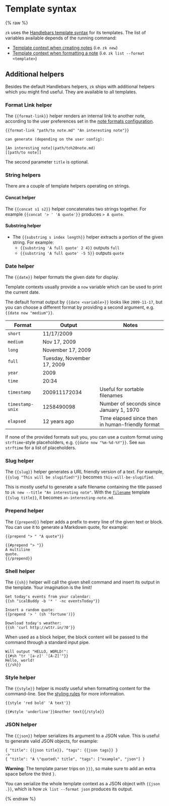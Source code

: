 # Template syntax
{% raw %}

`zk` uses the [Handlebars template syntax](https://handlebarsjs.com/guide) for its templates. The list of variables available depends of the running command:

* [Template context when creating notes](template-creation.md) (i.e. `zk new`)
* [Template context when formatting a note](template-format.md) (i.e. `zk list --format <template>`)

## Additional helpers

Besides the default Handlebars helpers, `zk` ships with additional helpers which you might find useful. They are available to all templates.

### Format Link helper

The `{{format-link}}` helper renders an internal link to another note, according to the user preferences set in the [note formats configuration](note-format.md).

```
{{format-link "path/to note.md" "An interesting note"}}

can generate (depending on the user config):

[An interesting note](path/to%20note.md)
[[path/to note]]
```

The second parameter `title` is optional.

### String helpers

There are a couple of template helpers operating on strings.

#### Concat helper

The `{{concat s1 s2}}` helper concatenates two strings together. For example `{{concat '> ' 'A quote'}}` produces `> A quote`.

#### Substring helper

* The `{{substring s index length}}` helper extracts a portion of the given string. For example:
    * `{{substring 'A full quote' 2 4}}` outputs `full`
    * `{{substring 'A full quote' -5 5}}` outputs `quote`

### Date helper

The `{{date}}` helper formats the given date for display.

Template contexts usually provide a `now` variable which can be used to print the current date.

The default format output by `{{date <variable>}}` looks like `2009-11-17`, but you can choose a different format by providing a second argument, e.g. `{{date now "medium"}}`.

| Format           | Output                     | Notes                                            |
|------------------|----------------------------|--------------------------------------------------|
| `short`          | 11/17/2009                 |                                                  |
| `medium`         | Nov 17, 2009               |                                                  |
| `long`           | November 17, 2009          |                                                  |
| `full`           | Tuesday, November 17, 2009 |                                                  |
| `year`           | 2009                       |                                                  |
| `time`           | 20:34                      |                                                  |
| `timestamp`      | 200911172034               | Useful for sortable filenames                    |
| `timestamp-unix` | 1258490098                 | Number of seconds since January 1, 1970          |
| `elapsed`        | 12 years ago               | Time elapsed since then in human-friendly format |

If none of the provided formats suit you, you can use a custom format using `strftime`-style placeholders, e.g. `{{date now "%m-%d-%Y"}}`. See `man strftime` for a list of placeholders.

### Slug helper

The `{{slug}}` helper generates a URL friendly version of a text. For example, `{{slug "This will be slugified!"}}` becomes `this-will-be-slugified`.

This is mostly useful to generate a safe filename containing the title passed to `zk new --title "An interesting note"`. With the [`filename`](config-note.md) template `{{slug title}}`, it becomes `an-interesting-note.md`.

### Prepend helper

The `{{prepend}}` helper adds a prefix to every line of the given text or block. You can use it to generate a Markdown quote, for example:

```
{{prepend "> " "A quote"}}

{{#prepend "> "}}
A multiline
quote.
{{/prepend}}
```

### Shell helper

The `{{sh}}` helper will call the given shell command and insert its output in the template. Your imagination is the limit!

```
Get today's events from your calendar:
{{sh "icalBuddy -b '* ' -nc eventsToday"}}

Insert a random quote:
{{prepend '> ' (sh 'fortune')}}

Download today's weather:
{{sh 'curl http://wttr.in/?0'}}
```

When used as a block helper, the block content will be passed to the command through a standard input pipe.

```
Will output "HELLO, WORLD!":
{{#sh "tr '[a-z]' '[A-Z]'"}}
Hello, world!
{{/sh}}
```

### Style helper

The `{{style}}` helper is mostly useful when formatting content for the command-line. See the [styling rules](style.md) for more information.

```
{{style 'red bold' 'A text'}}

{{#style 'underline'}}Another text{{/style}}
```

### JSON helper

The `{{json}}` helper serializes its argument to a JSON value. This is useful to generate valid JSON objects, for example:

```
{ "title": {{json title}}, "tags": {{json tags}} }
->
{ "title": "A \"quoted\" title", "tags": ["example", "json"] }
```

**Warning**: The template parser trips on `}}}`, so make sure to add an extra space before the third `}`.

You can serialize the whole template context as a JSON object with `{{json .}}`, which is how `zk list --format json` produces its output.

{% endraw %}